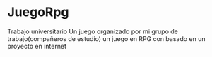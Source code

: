 # JuegoRpg
Trabajo universitario
Un juego organizado por mi grupo de trabajo(compañeros de estudio) un juego en RPG con basado en un proyecto en internet 

